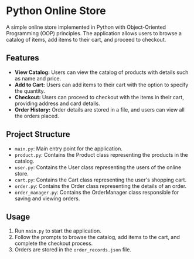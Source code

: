 # Python Online Store

A simple online store implemented in Python with Object-Oriented Programming (OOP) principles. The application allows users to browse a catalog of items, add items to their cart, and proceed to checkout.

## Features

- **View Catalog:** Users can view the catalog of products with details such as name and price.
- **Add to Cart:** Users can add items to their cart with the option to specify the quantity.
- **Checkout:** Users can proceed to checkout with the items in their cart, providing address and card details.
- **Order History:** Order details are stored in a file, and users can view all the orders placed.

## Project Structure

- `main.py`: Main entry point for the application.
- `product.py`: Contains the Product class representing the products in the catalog.
- `user.py`: Contains the User class representing the users of the online store.
- `cart.py`: Contains the Cart class representing the user's shopping cart.
- `order.py`: Contains the Order class representing the details of an order.
- `order_manager.py`: Contains the OrderManager class responsible for saving and viewing orders.

## Usage

1. Run `main.py` to start the application.
2. Follow the prompts to browse the catalog, add items to the cart, and complete the checkout process.
3. Orders are stored in the `order_records.json` file.
